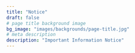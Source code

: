 ```yaml
---
title: "Notice"
draft: false
# page title background image
bg_image: "images/backgrounds/page-title.jpg"
# meta description
description: "Important Information Notice"
---
```


<!-- -   [Jimmy Song - 专注于探索后 Kubernetes 时代的云原生新范式](https://jimmysong.io/) -->
